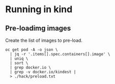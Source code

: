 # Running in kind

## Pre-loadimg images

Create the list of images to pre-load.
```
oc get pod -A -o json \
  | jq -r '.items[].spec.containers[].image' \
  | uniq \
  | sort \
  | grep docker.io \
  | grep -v docker.io/kindest |
  > ./hack/preload.txt
```

